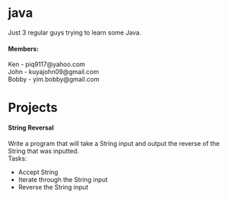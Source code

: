 # java <br/>
Just 3 regular guys trying to learn some Java. <br/>

<h4>Members:</h4>
Ken - piq9117@yahoo.com <br/>
John - kuyajohn09@gmail.com <br/>
Bobby - yim.bobby@gmail.com <br/>

# Projects
<h4>String Reversal</h4>
Write a program that will take a String input and output the reverse of the String that was inputted.<br/>
Tasks:
  <ul>
    <li>Accept String</li>
    <li>Iterate through the String input</li>
    <li>Reverse the String input</li>
  </ul>
